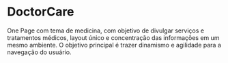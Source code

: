 # DoctorCare
 One Page com tema de medicina, com objetivo de divulgar serviços e tratamentos médicos, layout único e concentração das informações em um mesmo ambiente. O objetivo principal é trazer dinamismo e agilidade para a navegação do usuário.
